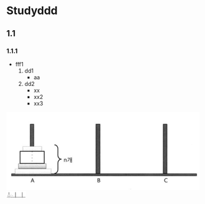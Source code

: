 # Studyddd
## 1.1
### 1.1.1
- fff1
  1. dd1
      - aa
  2. dd2
      - xx
      - xx2
      - xx3


![hanoi_3](/images/170718_hanoi_3.png)
<img src="/images/170718_hanoi_3.png" alt="Drawing" style="width: 50px;"/>
